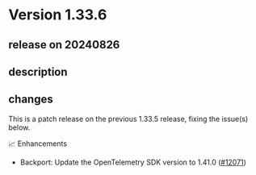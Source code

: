 # Version 1.33.6

## release on 20240826

## description

## changes

This is a patch release on the previous 1.33.5 release, fixing the issue(s) below.

📈 Enhancements

* Backport: Update the OpenTelemetry SDK version to 1.41.0 (<a href="https://github.com/open-telemetry/opentelemetry-java-instrumentation/pull/12071" data-hovercard-type="pull_request" data-hovercard-url="/open-telemetry/opentelemetry-java-instrumentation/pull/12071/hovercard">#12071</a>)

